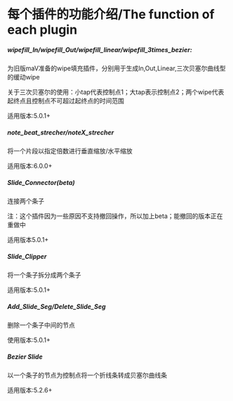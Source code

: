 # 每个插件的功能介绍/The function of each plugin

##### wipefill_In/wipefill_Out/wipefill_linear/wipefill_3times_bezier:

为旧版maV准备的wipe填充插件，分别用于生成In,Out,Linear,三次贝塞尔曲线型的缓动wipe

关于三次贝塞尔的使用：小tap代表控制点1；大tap表示控制点2；两个wipe代表起终点且控制点不可超过起终点的时间范围

适用版本:5.0.1+

##### note_beat_strecher/noteX_strecher

将一个片段以指定倍数进行垂直缩放/水平缩放

适用版本:6.0.0+

##### Slide_Connector(beta)

连接两个条子

注：这个插件因为一些原因不支持撤回操作，所以加上beta；能撤回的版本正在重做中

适用版本5.0.1+

##### Slide_Clipper

将一个条子拆分成两个条子

适用版本:5.0.1+

##### Add_Slide_Seg/Delete_Slide_Seg

删除一个条子中间的节点

使用版本:5.0.1+

##### Bezier Slide

以一个条子的节点为控制点将一个折线条转成贝塞尔曲线条

适用版本:5.2.6+